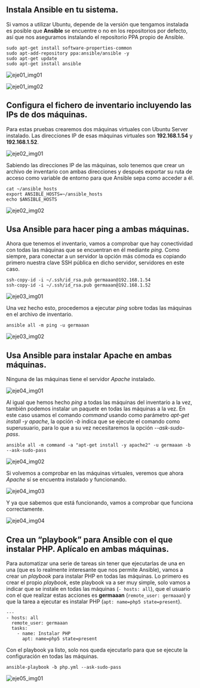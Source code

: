 ## Instala Ansible en tu sistema.

Si vamos a utilizar Ubuntu, depende de la versión que tengamos instalada es posible que **Ansible** se encuentre o no en los repositorios por defecto, así que nos aseguramos instalando el repositorio PPA propio de Ansible.

```
sudo apt-get install software-properties-common
sudo apt-add-repository ppa:ansible/ansible -y
sudo apt-get update
sudo apt-get install ansible
```

![eje01_img01](https://dl.dropboxusercontent.com/s/mxilnqxukxvbzzi/eje01_img01.png)

![eje01_img02](https://dl.dropboxusercontent.com/s/tic1puuzgl94s0w/eje01_img02.png)


## Configura el fichero de inventario incluyendo las IPs de dos máquinas.

Para estas pruebas crearemos dos máquinas virtuales con Ubuntu Server instalado. Las direcciones IP de esas máquinas virtuales son **192.168.1.54** y **192.168.1.52**.

![eje02_img01](https://dl.dropboxusercontent.com/s/9yer8s0oycmyu5f/eje02_img01.png)

Sabiendo las direcciones IP de las máquinas, solo tenemos que crear un archivo de inventario con ambas direcciones y después exportar su ruta de acceso como variable de entorno para que Ansible sepa como acceder a él.

```
cat ~/ansible_hosts
export ANSIBLE_HOSTS=~/ansible_hosts
echo $ANSIBLE_HOSTS
```

![eje02_img02](https://dl.dropboxusercontent.com/s/bz63w3u6uuc3adi/eje02_img02.png)

## Usa Ansible para hacer ping a ambas máquinas.

Ahora que tenemos el inventario, vamos a comprobar que hay conectividad con todas las máquinas que se encuentran en él mediante _ping_. Como siempre, para conectar a un servidor la opción más cómoda es copiando primero nuestra clave SSH pública en dicho servidor, servidores en este caso.

```
ssh-copy-id -i ~/.ssh/id_rsa.pub germaaan@192.168.1.54
ssh-copy-id -i ~/.ssh/id_rsa.pub germaaan@192.168.1.52
```

![eje03_img01](https://dl.dropboxusercontent.com/s/3lpalllpx3bib7s/eje03_img01.png)

Una vez hecho esto, procedemos a ejecutar _ping_ sobre todas las máquinas en el archivo de inventario.

```
ansible all -m ping -u germaaan
```

![eje03_img02](https://dl.dropboxusercontent.com/s/vz0hr93u2uugb5q/eje03_img02.png)

## Usa Ansible para instalar Apache en ambas máquinas.

Ninguna de las máquinas tiene el servidor _Apache_ instalado.

![eje04_img01](https://dl.dropboxusercontent.com/s/b0aq3t3im1gtpke/eje04_img01.png)

Al igual que hemos hecho _ping_ a todas las máquinas del inventario a la vez, también podemos instalar un paquete en todas las máquinas a la vez. En este caso usamos el comando _command_ usando como parámetro _apt-get install -y apache_, la opción _-b_ indica que se ejecute el comando como superusuario, para lo que a su vez necesitaremos la opción _--ask-sudo-pass_.

```
ansible all -m command -a "apt-get install -y apache2" -u germaaan -b --ask-sudo-pass
```

![eje04_img02](https://dl.dropboxusercontent.com/s/l0a3rc04horzhp7/eje04_img02.png)

Si volvemos a comprobar en las máquinas virtuales, veremos que ahora _Apache_ sí se encuentra instalado y funcionando.

![eje04_img03](https://dl.dropboxusercontent.com/s/zml1jocbrljfrxr/eje04_img03.png)

Y ya que sabemos que está funcionando, vamos a comprobar que funciona correctamente.

![eje04_img04](https://dl.dropboxusercontent.com/s/tx5uzfbvvb3j49z/eje04_img04.png)

## Crea un “playbook” para Ansible con el que instalar PHP. Aplícalo en ambas máquinas.

Para automatizar una serie de tareas sin tener que ejecutarlas de una en una (que es lo realmente interesante que nos permite Ansible), vamos a crear un _playbook_ para instalar PHP en todas las máquinas. Lo primero es crear el propio _playbook_, este playbook va a ser muy simple, solo vamos a indicar que se instale en todas las máquinas (`- hosts: all`), que el usuario con el que realizar estas acciones es **germaaan** (`remote_user: germaaan`) y que la tarea a ejecutar es instalar PHP (`apt: name=php5 state=present`).

```
---
- hosts: all
  remote_user: germaaan
  tasks:
    - name: Instalar PHP
      apt: name=php5 state=present
```

Con el playbook ya listo, solo nos queda ejecutarlo para que se ejecute la configuración en todas las máquinas.

```
ansible-playbook -b php.yml --ask-sudo-pass
```

![eje05_img01](https://dl.dropboxusercontent.com/s/ykfll4brrj74ivw/eje05_img01.png)
